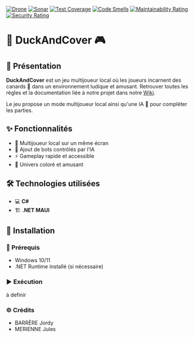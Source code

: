 [![Drone](https://codefirst.iut.uca.fr/api/badges/2025_SAE_1A/SAE_1A_G6_Barres_Barrere_Merienne_Ory_Duck/status.svg)](https://codefirst.iut.uca.fr/api/badges/2025_SAE_1A/SAE_1A_G6_Barres_Barrere_Merienne_Ory_Duck)
[![Sonar](https://codefirst.iut.uca.fr/sonar/api/project_badges/measure?project=duckandcover&metric=alert_status&token=a7dbad6f649e952877676172600f50902c89e244)](https://codefirst.iut.uca.fr/sonar/dashboard?id=duckandcover)
[![Test Coverage](https://codefirst.iut.uca.fr/sonar/api/project_badges/measure?project=duckandcover&metric=coverage&token=a7dbad6f649e952877676172600f50902c89e244)](https://codefirst.iut.uca.fr/sonar/dashboard?id=duckandcover)
[![Code Smells](https://codefirst.iut.uca.fr/sonar/api/project_badges/measure?project=duckandcover&metric=code_smells&token=a7dbad6f649e952877676172600f50902c89e244)](https://codefirst.iut.uca.fr/sonar/dashboard?id=duckandcover)
[![Maintainability Rating](https://codefirst.iut.uca.fr/sonar/api/project_badges/measure?project=duckandcover&metric=sqale_rating&token=a7dbad6f649e952877676172600f50902c89e244)](https://codefirst.iut.uca.fr/sonar/dashboard?id=duckandcover)
[![Security Rating](https://codefirst.iut.uca.fr/sonar/api/project_badges/measure?project=duckandcover&metric=security_rating&token=a7dbad6f649e952877676172600f50902c89e244)](https://codefirst.iut.uca.fr/sonar/dashboard?id=duckandcover)

# 🦆 DuckAndCover 🎮

## 🎯 Présentation

**DuckAndCover** est un jeu multijoueur local où les joueurs incarnent des canards 🦆 dans un environnement ludique et amusant.
Retrouver toutes les règles et la documentation liée à notre projet dans notre [Wiki](https://codefirst.iut.uca.fr/git/2025_SAE_1A/SAE_1A_G6_Barres_Barrere_Merienne_Ory_Duck/wiki). 

Le jeu propose un mode multijoueur local ainsi qu'une IA 🤖 pour compléter les parties.

## ✨ Fonctionnalités

- 👫 Multijoueur local sur un même écran
- 🤖 Ajout de bots contrôlés par l’IA
- ⚡ Gameplay rapide et accessible
- 🎨 Univers coloré et amusant

## 🛠 Technologies utilisées

- 💻 **C#**
- 🏗 **.NET MAUI**

## 🚀 Installation

### 🔧 Prérequis
- Windows 10/11
- .NET Runtime installé (si nécessaire)

### ▶️ Exécution
à definir

### © Crédits
- BARRÈRE Jordy
- MERIENNE Jules
